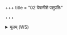 +++
title = "02 येषामीशे पशुपतिः"

+++
<details><summary>मूलम् (WS)</summary>

येषामीशे पशुपतिः पशूनां चतुष्पदामुत वा ये द्विपादः ।  
निष्क्रीतास्ते यज्ञिया यन्ति लोकं रायस्पोषाय यजमानं सचन्ताम्॥ २ ॥  
प्रमुञ्चन्तो भुवनस्य गोपा गातुं देवा यजमानाय धत्त ।  
उपाकृतं शशमानं यदस्थात् प्रियं देवानामप्येतु पाथः ॥ ३ ॥
</details>